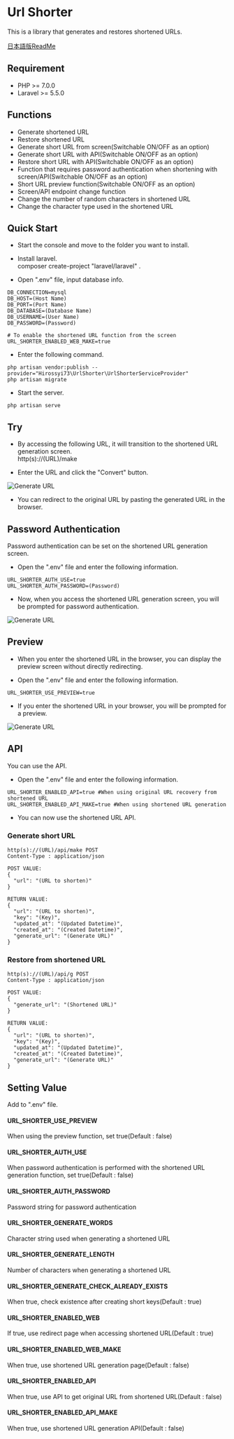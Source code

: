 # Url Shorter
This is a library that generates and restores shortened URLs.

[日本語版ReadMe](docs/Readme_ja.md)

## Requirement
- PHP >= 7.0.0
- Laravel >= 5.5.0

## Functions
- Generate shortened URL
- Restore shortened URL
- Generate short URL from screen(Switchable ON/OFF as an option)
- Generate short URL with API(Switchable ON/OFF as an option)
- Restore short URL with API(Switchable ON/OFF as an option)
- Function that requires password authentication when shortening with screen/API(Switchable ON/OFF as an option)
- Short URL preview function(Switchable ON/OFF as an option)
- Screen/API endpoint change function
- Change the number of random characters in shortened URL
- Change the character type used in the shortened URL


## Quick Start

- Start the console and move to the folder you want to install.

- Install laravel.  
composer create-project "laravel/laravel" .

- Open ".env" file, input database info.

```
DB_CONNECTION=mysql
DB_HOST=(Host Name)
DB_PORT=(Port Name)
DB_DATABASE=(Database Name)
DB_USERNAME=(User Name)
DB_PASSWORD=(Password)

# To enable the shortened URL function from the screen
URL_SHORTER_ENABLED_WEB_MAKE=true
```

- Enter the following command.

```
php artisan vendor:publish --provider="Hirossyi73\UrlShorter\UrlShorterServiceProvider"
php artisan migrate
```

- Start the server.

```
php artisan serve
```

## Try

- By accessing the following URL, it will transition to the shortened URL generation screen.  
http(s)://(URL)/make

- Enter the URL and click the "Convert" button.

![Generate URL](docs/img/screen1.gif)

- You can redirect to the original URL by pasting the generated URL in the browser.

## Password Authentication
Password authentication can be set on the shortened URL generation screen.

- Open the ".env" file and enter the following information.

```
URL_SHORTER_AUTH_USE=true
URL_SHORTER_AUTH_PASSWORD=(Password)
```

- Now, when you access the shortened URL generation screen, you will be prompted for password authentication.

![Generate URL](docs/img/screen3.gif)

## Preview
- When you enter the shortened URL in the browser, you can display the preview screen without directly redirecting. 

- Open the ".env" file and enter the following information.

```
URL_SHORTER_USE_PREVIEW=true
```

- If you enter the shortened URL in your browser, you will be prompted for a preview.

![Generate URL](docs/img/screen2.gif)

## API
You can use the API.

- Open the ".env" file and enter the following information.

```
URL_SHORTER_ENABLED_API=true #When using original URL recovery from shortened URL
URL_SHORTER_ENABLED_API_MAKE=true #When using shortened URL generation
```

- You can now use the shortened URL API.


### Generate short URL

```
http(s)://(URL)/api/make POST
Content-Type : application/json

POST VALUE:
{
  "url": "(URL to shorten)"
}

RETURN VALUE:
{
  "url": "(URL to shorten)",
  "key": "(Key)",
  "updated_at": "(Updated Datetime)",
  "created_at": "(Created Datetime)",
  "generate_url": "(Generate URL)"
}
```

### Restore from shortened URL

```
http(s)://(URL)/api/g POST
Content-Type : application/json

POST VALUE:
{
  "generate_url": "(Shortened URL)"
}

RETURN VALUE:
{
  "url": "(URL to shorten)",
  "key": "(Key)",
  "updated_at": "(Updated Datetime)",
  "created_at": "(Created Datetime)",
  "generate_url": "(Generate URL)"
}
```


## Setting Value
Add to ".env" file.

#### URL_SHORTER_USE_PREVIEW
When using the preview function, set true(Default : false)

#### URL_SHORTER_AUTH_USE
When password authentication is performed with the shortened URL generation function, set true(Default : false)

#### URL_SHORTER_AUTH_PASSWORD
Password string for password authentication

#### URL_SHORTER_GENERATE_WORDS
Character string used when generating a shortened URL

#### URL_SHORTER_GENERATE_LENGTH
Number of characters when generating a shortened URL

#### URL_SHORTER_GENERATE_CHECK_ALREADY_EXISTS
When true, check existence after creating short keys(Default : true)

#### URL_SHORTER_ENABLED_WEB
If true, use redirect page when accessing shortened URL(Default : true)

#### URL_SHORTER_ENABLED_WEB_MAKE
When true, use shortened URL generation page(Default : false)

#### URL_SHORTER_ENABLED_API
When true, use API to get original URL from shortened URL(Default : false)

#### URL_SHORTER_ENABLED_API_MAKE
When true, use shortened URL generation API(Default : false)


